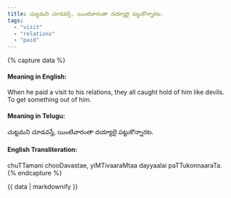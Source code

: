 ```yaml
---
title: చుట్టమని చూడవస్తే, యింటివారంతా దయ్యాలై పట్టుకొన్నారట.
tags:
  - "visit"
  - "relations"
  - "paid"
---
```


{% capture data %}
#### Meaning in English:
When he paid a visit to his relations, they all caught hold of him like devils.
To get something out of him.

#### Meaning in Telugu:
చుట్టమని చూడవస్తే, యింటివారంతా దయ్యాలై పట్టుకొన్నారట.

#### English Transliteration:
chuTTamani chooDavastae, yiMTivaaraMtaa dayyaalai paTTukonnaaraTa.
{% endcapture %}

{{ data | markdownify }}

